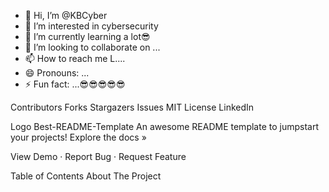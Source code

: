 - 👋 Hi, I’m @KBCyber
- 👀 I’m interested in cybersecurity
- 🌱 I’m currently learning a lot😎
- 💞️ I’m looking to collaborate on ...
- 📫 How to reach me L....
- 😄 Pronouns: ...
- ⚡ Fun fact: ...😎😎😎😎😎

<!---
KBCyber/KBCyber is a ✨ special ✨ repository because its `README.md` (this file) appears on your GitHub profile.
You can click the Preview link to take a look at your changes.
--->
Contributors Forks Stargazers Issues MIT License LinkedIn


Logo
Best-README-Template
An awesome README template to jumpstart your projects!
Explore the docs »

View Demo · Report Bug · Request Feature

Table of Contents
About The Project
